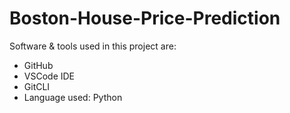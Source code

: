 # Boston-House-Price-Prediction
Software & tools used in this project are:
- GitHub
- VSCode IDE
- GitCLI
- Language used: Python